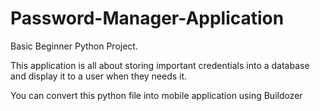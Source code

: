 # Password-Manager-Application

Basic Beginner Python Project.

This application is all about storing important credentials into a database and display it to a user when they needs it.

You can convert this python file into mobile application using Buildozer 

